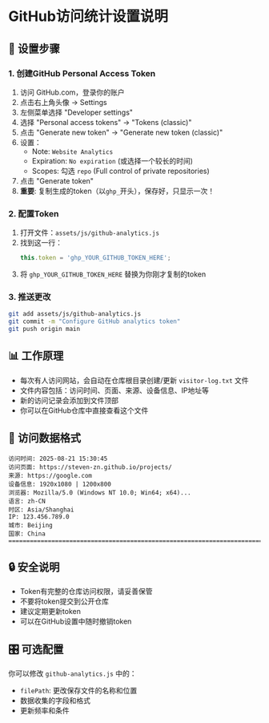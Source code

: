 # GitHub访问统计设置说明

## 🔧 设置步骤

### 1. 创建GitHub Personal Access Token

1. 访问 GitHub.com，登录你的账户
2. 点击右上角头像 → Settings
3. 左侧菜单选择 "Developer settings"
4. 选择 "Personal access tokens" → "Tokens (classic)"
5. 点击 "Generate new token" → "Generate new token (classic)"
6. 设置：
   - Note: `Website Analytics`
   - Expiration: `No expiration` (或选择一个较长的时间)
   - Scopes: 勾选 `repo` (Full control of private repositories)
7. 点击 "Generate token"
8. **重要**: 复制生成的token（以`ghp_`开头），保存好，只显示一次！

### 2. 配置Token

1. 打开文件：`assets/js/github-analytics.js`
2. 找到这一行：
   ```javascript
   this.token = 'ghp_YOUR_GITHUB_TOKEN_HERE';
   ```
3. 将 `ghp_YOUR_GITHUB_TOKEN_HERE` 替换为你刚才复制的token

### 3. 推送更改

```bash
git add assets/js/github-analytics.js
git commit -m "Configure GitHub analytics token"
git push origin main
```

## 📊 工作原理

- 每次有人访问网站，会自动在仓库根目录创建/更新 `visitor-log.txt` 文件
- 文件内容包括：访问时间、页面、来源、设备信息、IP地址等
- 新的访问记录会添加到文件顶部
- 你可以在GitHub仓库中直接查看这个文件

## 📁 访问数据格式

```
访问时间: 2025-08-21 15:30:45
访问页面: https://steven-zn.github.io/projects/
来源: https://google.com
设备信息: 1920x1080 | 1200x800
浏览器: Mozilla/5.0 (Windows NT 10.0; Win64; x64)...
语言: zh-CN
时区: Asia/Shanghai
IP: 123.456.789.0
城市: Beijing
国家: China
================================================================================
```

## 🔒 安全说明

- Token有完整的仓库访问权限，请妥善保管
- 不要将token提交到公开仓库
- 建议定期更新token
- 可以在GitHub设置中随时撤销token

## 🎛️ 可选配置

你可以修改 `github-analytics.js` 中的：
- `filePath`: 更改保存文件的名称和位置
- 数据收集的字段和格式
- 更新频率和条件